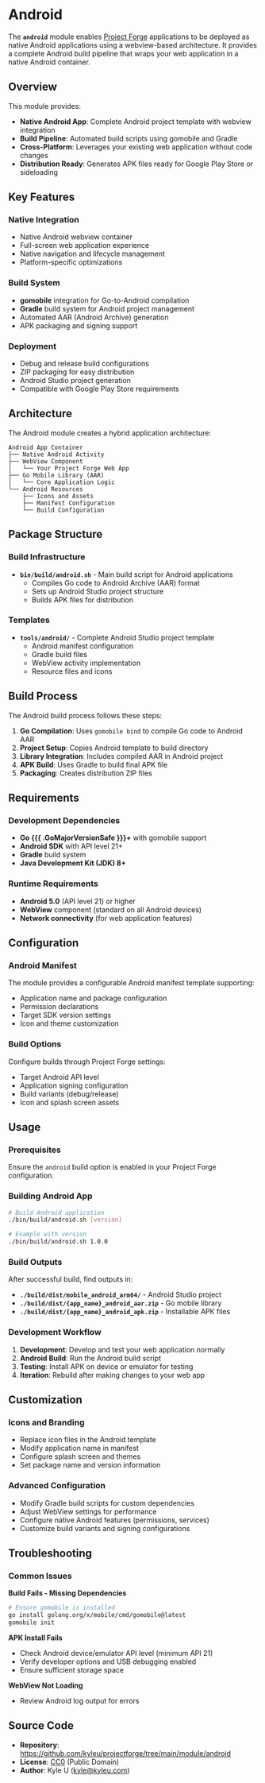 # Android

The **`android`** module enables [Project Forge](https://projectforge.dev) applications to be deployed as native Android applications using a webview-based architecture. It provides a complete Android build pipeline that wraps your web application in a native Android container.

## Overview

This module provides:

- **Native Android App**: Complete Android project template with webview integration
- **Build Pipeline**: Automated build scripts using gomobile and Gradle
- **Cross-Platform**: Leverages your existing web application without code changes
- **Distribution Ready**: Generates APK files ready for Google Play Store or sideloading

## Key Features

### Native Integration
- Native Android webview container
- Full-screen web application experience
- Native navigation and lifecycle management
- Platform-specific optimizations

### Build System
- **gomobile** integration for Go-to-Android compilation
- **Gradle** build system for Android project management
- Automated AAR (Android Archive) generation
- APK packaging and signing support

### Deployment
- Debug and release build configurations
- ZIP packaging for easy distribution
- Android Studio project generation
- Compatible with Google Play Store requirements

## Architecture

The Android module creates a hybrid application architecture:

```
Android App Container
├── Native Android Activity
├── WebView Component
│   └── Your Project Forge Web App
├── Go Mobile Library (AAR)
│   └── Core Application Logic
└── Android Resources
    ├── Icons and Assets
    ├── Manifest Configuration
    └── Build Configuration
```

## Package Structure

### Build Infrastructure

- **`bin/build/android.sh`** - Main build script for Android applications
  - Compiles Go code to Android Archive (AAR) format
  - Sets up Android Studio project structure
  - Builds APK files for distribution

### Templates

- **`tools/android/`** - Complete Android Studio project template
  - Android manifest configuration
  - Gradle build files
  - WebView activity implementation
  - Resource files and icons

## Build Process

The Android build process follows these steps:

1. **Go Compilation**: Uses `gomobile bind` to compile Go code to Android AAR
2. **Project Setup**: Copies Android template to build directory
3. **Library Integration**: Includes compiled AAR in Android project
4. **APK Build**: Uses Gradle to build final APK file
5. **Packaging**: Creates distribution ZIP files

## Requirements

### Development Dependencies
- **Go {{{ .GoMajorVersionSafe }}}+** with gomobile support
- **Android SDK** with API level 21+
- **Gradle** build system
- **Java Development Kit (JDK) 8+**

### Runtime Requirements
- **Android 5.0** (API level 21) or higher
- **WebView** component (standard on all Android devices)
- **Network connectivity** (for web application features)

## Configuration

### Android Manifest
The module provides a configurable Android manifest template supporting:
- Application name and package configuration
- Permission declarations
- Target SDK version settings
- Icon and theme customization

### Build Options
Configure builds through Project Forge settings:
- Target Android API level
- Application signing configuration
- Build variants (debug/release)
- Icon and splash screen assets

## Usage

### Prerequisites
Ensure the `android` build option is enabled in your Project Forge configuration.

### Building Android App

```bash
# Build Android application
./bin/build/android.sh [version]

# Example with version
./bin/build/android.sh 1.0.0
```

### Build Outputs

After successful build, find outputs in:
- **`./build/dist/mobile_android_arm64/`** - Android Studio project
- **`./build/dist/{app_name}_android_aar.zip`** - Go mobile library
- **`./build/dist/{app_name}_android_apk.zip`** - Installable APK files

### Development Workflow

1. **Development**: Develop and test your web application normally
2. **Android Build**: Run the Android build script
3. **Testing**: Install APK on device or emulator for testing
4. **Iteration**: Rebuild after making changes to your web app

## Customization

### Icons and Branding
- Replace icon files in the Android template
- Modify application name in manifest
- Configure splash screen and themes
- Set package name and version information

### Advanced Configuration
- Modify Gradle build scripts for custom dependencies
- Adjust WebView settings for performance
- Configure native Android features (permissions, services)
- Customize build variants and signing configurations

## Troubleshooting

### Common Issues

**Build Fails - Missing Dependencies**
```bash
# Ensure gomobile is installed
go install golang.org/x/mobile/cmd/gomobile@latest
gomobile init
```

**APK Install Fails**
- Check Android device/emulator API level (minimum API 21)
- Verify developer options and USB debugging enabled
- Ensure sufficient storage space

**WebView Not Loading**
- Review Android log output for errors

## Source Code

- **Repository**: https://github.com/kyleu/projectforge/tree/main/module/android
- **License**: [CC0](https://creativecommons.org/publicdomain/zero/1.0) (Public Domain)
- **Author**: Kyle U (kyle@kyleu.com)
